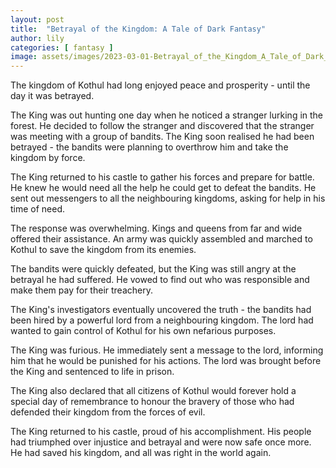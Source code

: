 ```yaml
---
layout: post
title:  "Betrayal of the Kingdom: A Tale of Dark Fantasy"
author: lily
categories: [ fantasy ]
image: assets/images/2023-03-01-Betrayal_of_the_Kingdom_A_Tale_of_Dark_Fantasy.png
---
```



The kingdom of Kothul had long enjoyed peace and prosperity - until the day it was betrayed.

The King was out hunting one day when he noticed a stranger lurking in the forest. He decided to follow the stranger and discovered that the stranger was meeting with a group of bandits. The King soon realised he had been betrayed - the bandits were planning to overthrow him and take the kingdom by force.

The King returned to his castle to gather his forces and prepare for battle. He knew he would need all the help he could get to defeat the bandits. He sent out messengers to all the neighbouring kingdoms, asking for help in his time of need.

The response was overwhelming. Kings and queens from far and wide offered their assistance. An army was quickly assembled and marched to Kothul to save the kingdom from its enemies.

The bandits were quickly defeated, but the King was still angry at the betrayal he had suffered. He vowed to find out who was responsible and make them pay for their treachery.

The King's investigators eventually uncovered the truth - the bandits had been hired by a powerful lord from a neighbouring kingdom. The lord had wanted to gain control of Kothul for his own nefarious purposes.

The King was furious. He immediately sent a message to the lord, informing him that he would be punished for his actions. The lord was brought before the King and sentenced to life in prison.

The King also declared that all citizens of Kothul would forever hold a special day of remembrance to honour the bravery of those who had defended their kingdom from the forces of evil.

The King returned to his castle, proud of his accomplishment. His people had triumphed over injustice and betrayal and were now safe once more. He had saved his kingdom, and all was right in the world again.